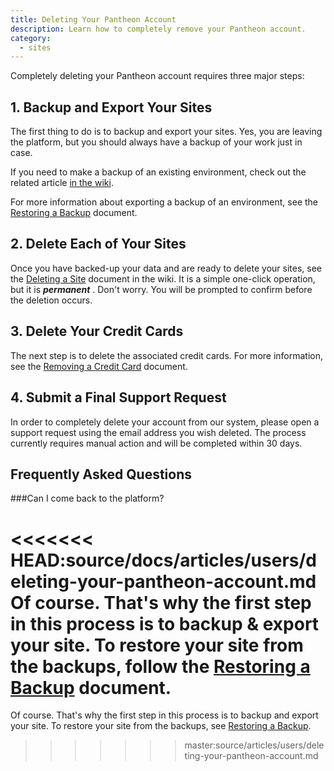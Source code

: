 ```yaml
---
title: Deleting Your Pantheon Account
description: Learn how to completely remove your Pantheon account.
category:
  - sites
---
```


Completely deleting your Pantheon account requires three major steps:

## 1. Backup and Export Your Sites

The first thing to do is to backup and export your sites. Yes, you are leaving the platform, but you should always have a backup of your work just in case.

If you need to make a backup of an existing environment, check out the related article [in the wiki](/docs/articles/sites/backups/backup-creation#creating-a-backup).

For more information about exporting a backup of an environment, see the [Restoring a Backup](/docs/articles/sites/backups/restoring-an-environment-from-a-backup#restoring-an-environment-from-a-backup) document.

## 2. Delete Each of Your Sites

Once you have backed-up your data and are ready to delete your sites, see the [Deleting a Site](/docs/articles/sites/deleting-a-site-on-pantheon#deleting-a-site-on-pantheon) document in the wiki. It is a simple one-click operation, but it is **_permanent_** . Don't worry. You will be prompted to confirm before the deletion occurs.

## 3. Delete Your Credit Cards

The next step is to delete the associated credit cards. For more information, see the [Removing a Credit Card](/docs/articles/sites/settings/removing-a-credit-card#removing-a-credit-card) document.

## 4. Submit a Final Support Request

In order to completely delete your account from our system, please open a support request using the email address you wish deleted. The process currently requires manual action and will be completed within 30 days.

## Frequently Asked Questions

###Can I come back to the platform?

<<<<<<< HEAD:source/docs/articles/users/deleting-your-pantheon-account.md
Of course. That's why the first step in this process is to backup & export your site. To restore your site from the backups, follow the [Restoring a Backup](/docs/articles/sites/backups/restoring-an-environment-from-a-backup#restoring-an-environment-from-a-backup) document.
=======
Of course. That's why the first step in this process is to backup and export your site. To restore your site from the backups, see [Restoring a Backup](/articles/sites/backups/restoring-an-environment-from-a-backup#restoring-an-environment-from-a-backup).
>>>>>>> master:source/articles/users/deleting-your-pantheon-account.md
